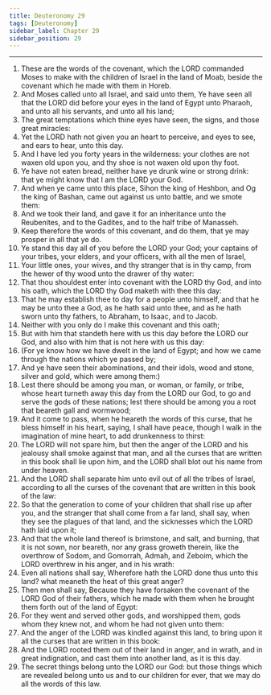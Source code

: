 ```yaml
---
title: Deuteronomy 29
tags: [Deuteronomy]
sidebar_label: Chapter 29
sidebar_position: 29
---
```


---
1. These are the words of the covenant, which the LORD commanded Moses to make with the children of Israel in the land of Moab, beside the covenant which he made with them in Horeb.
2. And Moses called unto all Israel, and said unto them, Ye have seen all that the LORD did before your eyes in the land of Egypt unto Pharaoh, and unto all his servants, and unto all his land;
3. The great temptations which thine eyes have seen, the signs, and those great miracles:
4. Yet the LORD hath not given you an heart to perceive, and eyes to see, and ears to hear, unto this day.
5. And I have led you forty years in the wilderness: your clothes are not waxen old upon you, and thy shoe is not waxen old upon thy foot.
6. Ye have not eaten bread, neither have ye drunk wine or strong drink: that ye might know that I am the LORD your God.
7. And when ye came unto this place, Sihon the king of Heshbon, and Og the king of Bashan, came out against us unto battle, and we smote them:
8. And we took their land, and gave it for an inheritance unto the Reubenites, and to the Gadites, and to the half tribe of Manasseh.
9. Keep therefore the words of this covenant, and do them, that ye may prosper in all that ye do.
10. Ye stand this day all of you before the LORD your God; your captains of your tribes, your elders, and your officers, with all the men of Israel,
11. Your little ones, your wives, and thy stranger that is in thy camp, from the hewer of thy wood unto the drawer of thy water:
12. That thou shouldest enter into covenant with the LORD thy God, and into his oath, which the LORD thy God maketh with thee this day:
13. That he may establish thee to day for a people unto himself, and that he may be unto thee a God, as he hath said unto thee, and as he hath sworn unto thy fathers, to Abraham, to Isaac, and to Jacob.
14. Neither with you only do I make this covenant and this oath;
15. But with him that standeth here with us this day before the LORD our God, and also with him that is not here with us this day:
16. (For ye know how we have dwelt in the land of Egypt; and how we came through the nations which ye passed by;
17. And ye have seen their abominations, and their idols, wood and stone, silver and gold, which were among them:)
18. Lest there should be among you man, or woman, or family, or tribe, whose heart turneth away this day from the LORD our God, to go and serve the gods of these nations; lest there should be among you a root that beareth gall and wormwood;
19. And it come to pass, when he heareth the words of this curse, that he bless himself in his heart, saying, I shall have peace, though I walk in the imagination of mine heart, to add drunkenness to thirst:
20. The LORD will not spare him, but then the anger of the LORD and his jealousy shall smoke against that man, and all the curses that are written in this book shall lie upon him, and the LORD shall blot out his name from under heaven.
21. And the LORD shall separate him unto evil out of all the tribes of Israel, according to all the curses of the covenant that are written in this book of the law:
22. So that the generation to come of your children that shall rise up after you, and the stranger that shall come from a far land, shall say, when they see the plagues of that land, and the sicknesses which the LORD hath laid upon it;
23. And that the whole land thereof is brimstone, and salt, and burning, that it is not sown, nor beareth, nor any grass groweth therein, like the overthrow of Sodom, and Gomorrah, Admah, and Zeboim, which the LORD overthrew in his anger, and in his wrath:
24. Even all nations shall say, Wherefore hath the LORD done thus unto this land? what meaneth the heat of this great anger?
25. Then men shall say, Because they have forsaken the covenant of the LORD God of their fathers, which he made with them when he brought them forth out of the land of Egypt:
26. For they went and served other gods, and worshipped them, gods whom they knew not, and whom he had not given unto them:
27. And the anger of the LORD was kindled against this land, to bring upon it all the curses that are written in this book:
28. And the LORD rooted them out of their land in anger, and in wrath, and in great indignation, and cast them into another land, as it is this day.
29. The secret things belong unto the LORD our God: but those things which are revealed belong unto us and to our children for ever, that we may do all the words of this law.